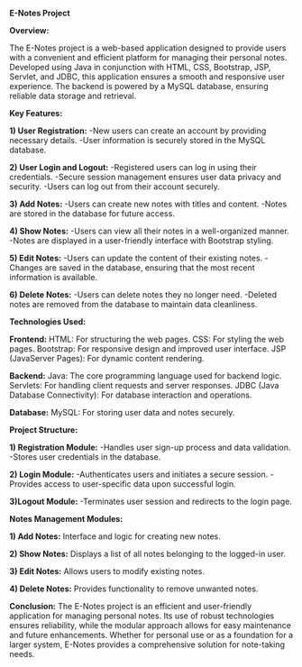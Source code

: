 **E-Notes Project**

**Overview:**

The E-Notes project is a web-based application designed to provide users with a convenient and efficient platform for managing their personal notes. 
Developed using Java in conjunction with HTML, CSS, Bootstrap, JSP, Servlet, and JDBC, this application ensures a smooth and responsive user experience. 
The backend is powered by a MySQL database, ensuring reliable data storage and retrieval.

**Key Features:**

**1) User Registration:**
-New users can create an account by providing necessary details.
-User information is securely stored in the MySQL database.

**2) User Login and Logout:**
-Registered users can log in using their credentials.
-Secure session management ensures user data privacy and security.
-Users can log out from their account securely.

**3) Add Notes:**
-Users can create new notes with titles and content.
-Notes are stored in the database for future access.

**4) Show Notes:**
-Users can view all their notes in a well-organized manner.
-Notes are displayed in a user-friendly interface with Bootstrap styling.

**5) Edit Notes:**
-Users can update the content of their existing notes.
-Changes are saved in the database, ensuring that the most recent information is available.

**6) Delete Notes:**
-Users can delete notes they no longer need.
-Deleted notes are removed from the database to maintain data cleanliness.

**Technologies Used:**

**Frontend:**
HTML: For structuring the web pages.
CSS: For styling the web pages.
Bootstrap: For responsive design and improved user interface.
JSP (JavaServer Pages): For dynamic content rendering.

**Backend:**
Java: The core programming language used for backend logic.
Servlets: For handling client requests and server responses.
JDBC (Java Database Connectivity): For database interaction and operations.

**Database:**
MySQL: For storing user data and notes securely.

**Project Structure:**

**1) Registration Module:**
-Handles user sign-up process and data validation.
-Stores user credentials in the database.

**2) Login Module:**
-Authenticates users and initiates a secure session.
-Provides access to user-specific data upon successful login.

**3)Logout Module:**
-Terminates user session and redirects to the login page.

**Notes Management Modules:**

**1) Add Notes:** 
Interface and logic for creating new notes.

**2) Show Notes:** 
Displays a list of all notes belonging to the logged-in user.

**3) Edit Notes:** 
Allows users to modify existing notes.

**4) Delete Notes:** 
Provides functionality to remove unwanted notes.

**Conclusion:**
The E-Notes project is an efficient and user-friendly application for managing personal notes. Its use of robust technologies ensures reliability, while the modular approach allows for easy maintenance and future enhancements. Whether for personal use or as a foundation for a larger system, E-Notes provides a comprehensive solution for note-taking needs.
